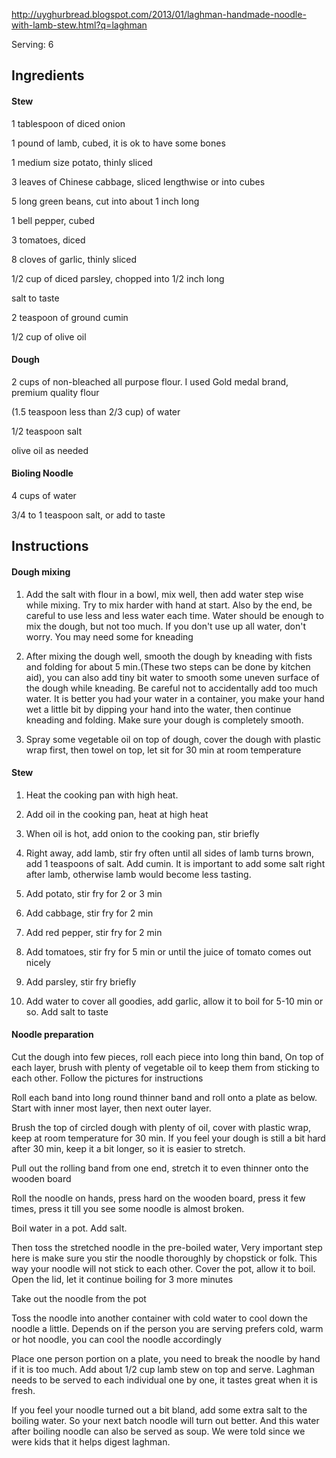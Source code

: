 http://uyghurbread.blogspot.com/2013/01/laghman-handmade-noodle-with-lamb-stew.html?q=laghman

Serving: 6

## Ingredients

#### Stew
1 tablespoon of diced onion

1 pound of lamb, cubed, it is ok to have some bones

1 medium size potato, thinly sliced

3 leaves of Chinese cabbage, sliced lengthwise or into cubes

5 long green beans, cut into about 1 inch long

1 bell pepper, cubed

3 tomatoes, diced

8 cloves of garlic, thinly sliced

1/2 cup of diced parsley, chopped into 1/2 inch long

salt to taste

2 teaspoon of ground cumin

1/2 cup of olive oil

#### Dough
2 cups of non-bleached all purpose flour. I used Gold medal brand, premium quality flour

(1.5 teaspoon less than 2/3 cup) of water

1/2 teaspoon salt

olive oil as needed

#### Bioling Noodle
4 cups of water

3/4 to 1 teaspoon salt, or add to taste

## Instructions

#### Dough mixing
1. Add the salt with flour in a bowl, mix well,  then add water step wise while mixing. Try to mix harder with hand at start. Also by the end, be careful to use less and less water each time. Water should be enough to mix the dough, but not too much. If you don't use up all water, don't worry. You may need some for kneading

2. After mixing the dough well, smooth the dough by kneading with fists and folding for about 5 min.(These two steps can be done by kitchen aid), you can also add tiny bit water to smooth some uneven surface of the dough while kneading. Be careful not to accidentally add too much water. It is better you had your water in a container, you make your hand wet a little bit by dipping your hand into the water, then continue kneading and folding. Make sure your dough is completely smooth.

3. Spray some vegetable oil on top of dough, cover the dough with plastic wrap first, then towel on top, let sit for 30 min at room temperature

#### Stew
1. Heat the cooking pan with high heat.

2. Add oil in the cooking pan, heat at high heat

3. When oil is hot, add onion to the cooking pan, stir briefly

4. Right away, add lamb, stir fry often until all sides of lamb turns brown, add 1 teaspoons of salt. Add cumin. It is important to add some salt right after lamb, otherwise lamb would become less tasting.

5. Add potato, stir fry for 2 or 3 min

6. Add cabbage, stir fry for 2 min

7. Add red pepper, stir fry for 2 min

8. Add tomatoes, stir fry for 5 min or until the juice of tomato comes out nicely

9. Add parsley, stir fry briefly

10. Add water to cover all goodies, add garlic, allow it to boil for 5-10 min or so. Add salt to taste

#### Noodle preparation
Cut the dough into few pieces, roll each piece into long thin band, On top of each layer, brush with plenty of vegetable oil to keep them from sticking to each other. Follow the pictures for instructions

Roll each band into long round thinner band and roll onto a plate as below. Start with inner most layer, then next outer layer. 

Brush the top of circled dough with plenty of oil, cover with plastic wrap, keep at room temperature for 30 min. If you feel your dough is still a bit hard after 30 min, keep it a bit longer, so it is easier to stretch.

Pull out the rolling band from one end, stretch it to even thinner onto the wooden board

Roll the noodle on hands, press hard on the wooden board, press it few times, press it till you see some noodle is almost broken.

Boil water in a pot. Add salt.

Then toss the stretched noodle in the pre-boiled water, Very important step here is make sure you stir the noodle thoroughly by chopstick or folk. This way your noodle will not stick to each other. Cover the pot, allow it to boil. Open the lid, let it continue boiling for 3 more minutes

Take out the noodle from the pot

Toss the noodle into another container with cold water to cool down the noodle a little. Depends on if the person you are serving prefers cold, warm or hot noodle, you can cool the noodle accordingly

Place one person portion on a plate, you need to break the noodle by hand if it is too much. Add about 1/2 cup lamb stew on top and serve. Laghman needs to be served to each individual one by one, it tastes great when it is fresh.

If you feel your noodle turned out a bit bland, add some extra salt to the boiling water. So your next batch noodle will turn out better. And this water after boiling noodle can also be served as soup. We were told since we were kids that it helps digest laghman.
